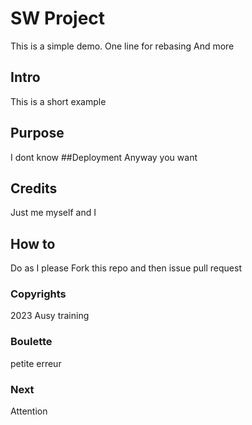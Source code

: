 # SW Project
This is a simple demo.
One line for rebasing
And more
## Intro
This is a short example
## Purpose
I dont know
##Deployment
Anyway you want
## Credits
Just me myself and I
## How to
Do as I please
Fork this repo and then issue pull request
### Copyrights
2023 Ausy training
### Boulette
petite erreur
### Next
Attention